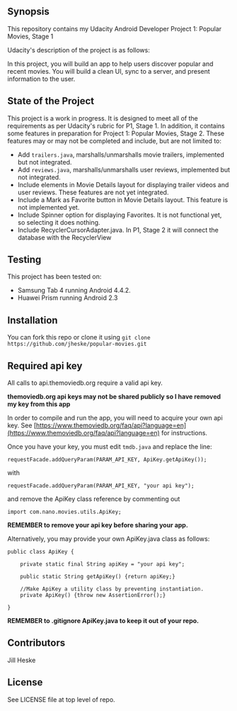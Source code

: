 ## Synopsis

This repository contains my Udacity Android Developer Project 1: Popular Movies, Stage 1

Udacity's description of the project is as follows:

In this project, you will build an app to help users discover popular and recent movies. You will build a clean UI, sync to a server, and present information to the user.

## State of the Project

This project is a work in progress.  It is designed to meet all of the requirements as per Udacity's rubric for P1, Stage 1.  In addition, it contains some features in preparation for Project 1: Popular Movies, Stage 2.  These features may or may not be completed and include, but are not limited to:

* Add `trailers.java`, marshalls/unmarshalls movie trailers, implemented but not integrated.
* Add `reviews.java`, marshalls/unmarshalls user reviews, implemented but not integrated.
* Include elements in Movie Details layout for displaying trailer videos and user reviews. These features are not yet integrated.
* Include a Mark as Favorite button in Movie Details layout. This feature is not implemented yet.
* Include Spinner option for displaying Favorites.  It is not functional yet, so selecting it does nothing.
* Include RecyclerCursorAdapter.java.  In P1, Stage 2 it will connect the database with the RecyclerView

## Testing

This project has been tested on:

* Samsung Tab 4 running Android 4.4.2.
* Huawei Prism running Android 2.3
			
## Installation

You can fork this repo or clone it using `git clone https://github.com/jheske/popular-movies.git`


## Required api key

All calls to api.themoviedb.org require a valid api key. 
 
**themoviedb.org api keys may not be shared publicly so I have removed my key from this app**

In order to compile and run the app, you will need to acquire your own api key.  See [https://www.themoviedb.org/faq/api?language=en](https://www.themoviedb.org/faq/api?language=en) for instructions.

    
Once you have your key, you must edit `tmdb.java` and replace the line:

    requestFacade.addQueryParam(PARAM_API_KEY, ApiKey.getApiKey());

with

    requestFacade.addQueryParam(PARAM_API_KEY, "your api key");

and remove the ApiKey class reference by commenting out

	import com.nano.movies.utils.ApiKey;
    
**REMEMBER to remove your api key before sharing your app.**

Alternatively, you may provide your own ApiKey.java class as follows:
    
    public class ApiKey {

    	private static final String apiKey = "your api key";

    	public static String getApiKey() {return apiKey;}

    	//Make ApiKey a utility class by preventing instantiation.
    	private ApiKey() {throw new AssertionError();}

    }

**REMEMBER to .gitignore ApiKey.java to keep it out of your repo.**


## Contributors

Jill Heske

## License

See LICENSE file at top level of repo.